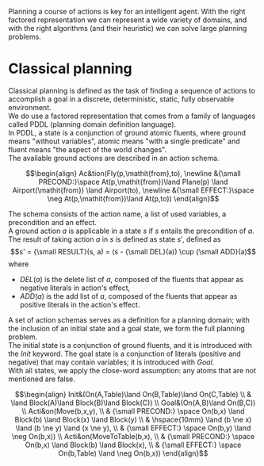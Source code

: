 Planning a course of actions is key for an intelligent agent. With the right factored representation we can represent a wide variety of domains, and with the right algorithms (and their heuristic) we can solve large planning problems.
# Classical planning
Classical planning is defined as the task of finding a sequence of actions to accomplish a goal in a discrete, deterministic, static, fully observable environment.<br>
We do use a factored representation that comes from a family of languages called PDDL (planning domain definition language).<br>
In PDDL, a state is a conjunction of ground atomic fluents, where ground means "without variables", atomic means "with a single predicate" and fluent means "the aspect of the world changes".<br>
The available ground actions are described in an action schema.

$$\begin{align} 
Ac&tion(Fly(p,\mathit{from},to), \newline
&{\small PRECOND:}\space At(p,\mathit{from})\land Plane(p) \land Airport(\mathit{from}) \land Airport(to), \newline
&{\small EFFECT:}\space \neg At(p,\mathit{from})\land At(p,to))
\end{align}$$

The schema consists of the action name, a list of used variables, a precondition and an effect.<br>
A ground action $a$ is applicable in a state $s$ if $s$ entails the precondition of $a$. The result of taking action $a$ in $s$ is defined as state $s'$, defined as 
$$s' = {\small RESULT}(s, a) = (s - {\small DEL}(a)) \cup {\small ADD}(a)$$
where 
- $DEL(a)$ is the delete list of $a$, composed of the fluents that appear as negative literals in action's effect,
- $ADD(a)$ is the add list of $a$, composed of the fluents that appear as positive literals in the action's effect.

A set of action schemas serves as a definition for a planning domain; with the inclusion of an initial state and a goal state, we form the full planning problem.<br>
The initial state is a conjunction of ground fluents, and it is introduced with the $Init$ keyword. The goal state is a conjunction of literals (positive and negative) that may contain variables; it is introduced with $Goal$.<br>
With all states, we apply the close-word assumption: any atoms that are not mentioned are false.

$$\begin{align}
Init&(On(A,Table)\land On(B,Table)\land On(C,Table) \\
& \land Block(A)\land Block(B)\land Block(C)) \\
Goal&(On(A,B)\land On(B,C)) \\
Acti&on(Move(b,x,y), \\
& {\small PRECOND:} \space On(b,x) \land Block(b) \land Block(x) \land Block(y) \\
& \hspace{10mm} \land (b \ne x) \land (b \ne y) \land (x \ne y), \\
& {\small EFFECT:} \space On(b,y) \land \neg On(b,x)) \\
Acti&on(MoveToTable(b,x), \\
& {\small PRECOND:} \space On(b,x) \land Block(b) \land Block(x), \\
& {\small EFFECT:} \space On(b,Table) \land \neg On(b,x))
\end{align}$$

